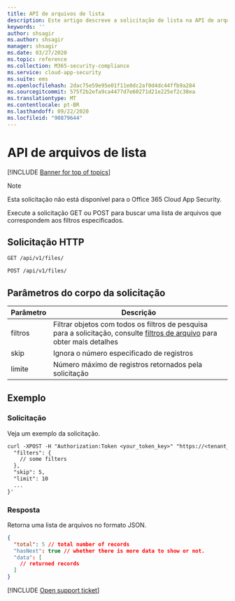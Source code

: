 ```yaml
---
title: API de arquivos de lista
description: Este artigo descreve a solicitação de lista na API de arquivos do Cloud App Security.
keywords: ''
author: shsagir
ms.author: shsagir
manager: shsagir
ms.date: 03/27/2020
ms.topic: reference
ms.collection: M365-security-compliance
ms.service: cloud-app-security
ms.suite: ems
ms.openlocfilehash: 2dac75e59e95e01f11e0dc2af0d4dc44ffb9a284
ms.sourcegitcommit: 575f2b2efa9ca4477d7e60271d21e225ef2c38ea
ms.translationtype: MT
ms.contentlocale: pt-BR
ms.lasthandoff: 09/22/2020
ms.locfileid: "90879644"
---
```

# <a name="list---files-api"></a>API de arquivos de lista

[!INCLUDE [Banner for top of topics](includes/banner.md)]

> [!NOTE]
> Esta solicitação não está disponível para o Office 365 Cloud App Security.

Execute a solicitação GET ou POST para buscar uma lista de arquivos que correspondem aos filtros especificados.

## <a name="http-request"></a>Solicitação HTTP

```rest
GET /api/v1/files/
```

```rest
POST /api/v1/files/
```

## <a name="request-body-parameters"></a>Parâmetros do corpo da solicitação

| Parâmetro | Descrição |
| --- | --- |
| filtros | Filtrar objetos com todos os filtros de pesquisa para a solicitação, consulte [filtros de arquivo](api-files.md#filters) para obter mais detalhes |
| skip | Ignora o número especificado de registros |
| limite | Número máximo de registros retornados pela solicitação |

## <a name="example"></a>Exemplo

### <a name="request"></a>Solicitação

Veja um exemplo da solicitação.

```rest
curl -XPOST -H "Authorization:Token <your_token_key>" "https://<tenant_id>.<tenant_region>.contoso.com/api/v1/files/" -d '{
  "filters": {
    // some filters
  },
  "skip": 5,
  "limit": 10
  ...
}'
```

### <a name="response"></a>Resposta

Retorna uma lista de arquivos no formato JSON.

```json
{
  "total": 5 // total number of records
  "hasNext": true // whether there is more data to show or not.
  "data": [
    // returned records
  ]
}
```

[!INCLUDE [Open support ticket](includes/support.md)]
